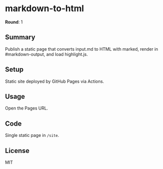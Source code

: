 # markdown-to-html

**Round**: 1

## Summary
Publish a static page that converts input.md to HTML with marked, render in #markdown-output, and load highlight.js.

## Setup
Static site deployed by GitHub Pages via Actions.

## Usage
Open the Pages URL.

## Code
Single static page in `/site`.

## License
MIT
